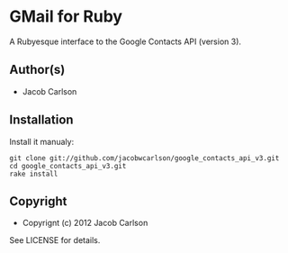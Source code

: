 # GMail for Ruby

A Rubyesque interface to the Google Contacts API (version 3).

## Author(s)

* Jacob Carlson

## Installation

Install it manualy:

    git clone git://github.com/jacobwcarlson/google_contacts_api_v3.git
    cd google_contacts_api_v3.git 
    rake install

## Copyright

* Copyrignt (c) 2012 Jacob Carlson

See LICENSE for details.
